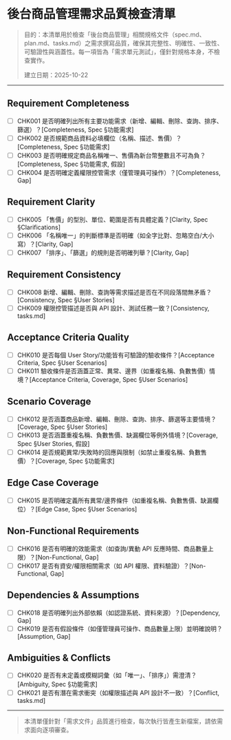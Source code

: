 # 後台商品管理需求品質檢查清單

> 目的：本清單用於檢查「後台商品管理」相關規格文件（spec.md、plan.md、tasks.md）之需求撰寫品質，確保其完整性、明確性、一致性、可驗證性與涵蓋性。每一項皆為「需求單元測試」，僅針對規格本身，不檢查實作。
> 
> 建立日期：2025-10-22

---

## Requirement Completeness
- [ ] CHK001 是否明確列出所有主要功能需求（新增、編輯、刪除、查詢、排序、篩選）？[Completeness, Spec §功能需求]
- [ ] CHK002 是否規範商品資料必填欄位（名稱、描述、售價）？[Completeness, Spec §功能需求]
- [ ] CHK003 是否明確規定商品名稱唯一、售價為新台幣整數且不可為負？[Completeness, Spec §功能需求, 假設]
- [ ] CHK004 是否明確定義權限控管需求（僅管理員可操作）？[Completeness, Gap]

## Requirement Clarity
- [ ] CHK005 「售價」的型別、單位、範圍是否有具體定義？[Clarity, Spec §Clarifications]
- [ ] CHK006 「名稱唯一」的判斷標準是否明確（如全字比對、忽略空白/大小寫）？[Clarity, Gap]
- [ ] CHK007 「排序」、「篩選」的規則是否明確列舉？[Clarity, Gap]

## Requirement Consistency
- [ ] CHK008 新增、編輯、刪除、查詢等需求描述是否在不同段落間無矛盾？[Consistency, Spec §User Stories]
- [ ] CHK009 權限控管描述是否與 API 設計、測試任務一致？[Consistency, tasks.md]

## Acceptance Criteria Quality
- [ ] CHK010 是否每個 User Story/功能皆有可驗證的驗收條件？[Acceptance Criteria, Spec §User Scenarios]
- [ ] CHK011 驗收條件是否涵蓋正常、異常、邊界（如重複名稱、負數售價）情境？[Acceptance Criteria, Coverage, Spec §User Scenarios]

## Scenario Coverage
- [ ] CHK012 是否涵蓋商品新增、編輯、刪除、查詢、排序、篩選等主要情境？[Coverage, Spec §User Stories]
- [ ] CHK013 是否涵蓋重複名稱、負數售價、缺漏欄位等例外情境？[Coverage, Spec §User Stories, 假設]
- [ ] CHK014 是否規範異常/失敗時的回應與限制（如禁止重複名稱、負數售價）？[Coverage, Spec §功能需求]

## Edge Case Coverage
- [ ] CHK015 是否明確定義所有異常/邊界條件（如重複名稱、負數售價、缺漏欄位）？[Edge Case, Spec §User Scenarios]

## Non-Functional Requirements
- [ ] CHK016 是否有明確的效能需求（如查詢/異動 API 反應時間、商品數量上限）？[Non-Functional, Gap]
- [ ] CHK017 是否有資安/權限相關需求（如 API 權限、資料驗證）？[Non-Functional, Gap]

## Dependencies & Assumptions
- [ ] CHK018 是否明確列出外部依賴（如認證系統、資料來源）？[Dependency, Gap]
- [ ] CHK019 是否有假設條件（如僅管理員可操作、商品數量上限）並明確說明？[Assumption, Gap]

## Ambiguities & Conflicts
- [ ] CHK020 是否有未定義或模糊詞彙（如「唯一」、「排序」）需澄清？[Ambiguity, Spec §功能需求]
- [ ] CHK021 是否有潛在需求衝突（如權限描述與 API 設計不一致）？[Conflict, tasks.md]

---

> 本清單僅針對「需求文件」品質進行檢查，每次執行皆產生新檔案，請依需求面向逐項審查。
